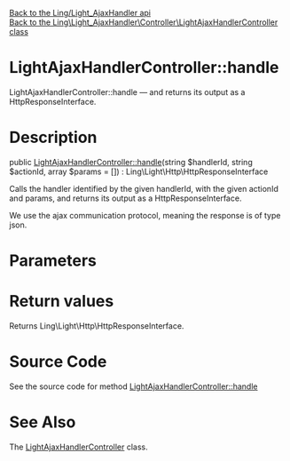 [Back to the Ling/Light_AjaxHandler api](https://github.com/lingtalfi/Light_AjaxHandler/blob/master/doc/api/Ling/Light_AjaxHandler.md)<br>
[Back to the Ling\Light_AjaxHandler\Controller\LightAjaxHandlerController class](https://github.com/lingtalfi/Light_AjaxHandler/blob/master/doc/api/Ling/Light_AjaxHandler/Controller/LightAjaxHandlerController.md)


LightAjaxHandlerController::handle
================



LightAjaxHandlerController::handle — and returns its output as a HttpResponseInterface.




Description
================


public [LightAjaxHandlerController::handle](https://github.com/lingtalfi/Light_AjaxHandler/blob/master/doc/api/Ling/Light_AjaxHandler/Controller/LightAjaxHandlerController/handle.md)(string $handlerId, string $actionId, array $params = []) : Ling\Light\Http\HttpResponseInterface




Calls the handler identified by the given handlerId, with the given actionId and params,
and returns its output as a HttpResponseInterface.

We use the ajax communication protocol, meaning the response is of type json.




Parameters
================



Return values
================

Returns Ling\Light\Http\HttpResponseInterface.








Source Code
===========
See the source code for method [LightAjaxHandlerController::handle](https://github.com/lingtalfi/Light_AjaxHandler/blob/master/Controller/LightAjaxHandlerController.php#L30-L50)


See Also
================

The [LightAjaxHandlerController](https://github.com/lingtalfi/Light_AjaxHandler/blob/master/doc/api/Ling/Light_AjaxHandler/Controller/LightAjaxHandlerController.md) class.



